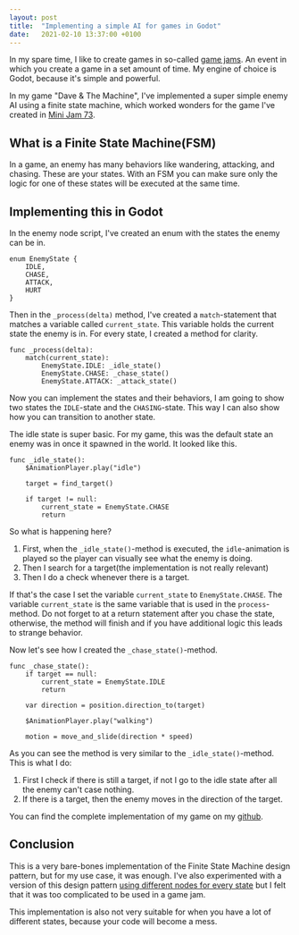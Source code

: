 ```yaml
---
layout: post
title:  "Implementing a simple AI for games in Godot"
date:   2021-02-10 13:37:00 +0100
---
```

In my spare time, I like to create games in so-called [game jams](https://en.wikipedia.org/wiki/Game_jam). An event in 
which you create a game in a set amount of time. My engine of choice is Godot, because it's simple and powerful.

In my game "Dave & The Machine", I've implemented a super simple enemy AI using a finite state machine, which worked 
wonders for the game I've created in [Mini Jam 73](https://robbertstevens.itch.io/dave-and-the-machine).

## What is a Finite State Machine(FSM)
In a game, an enemy has many behaviors like wandering, attacking, and chasing. These are your states. With an FSM you 
can make sure only the logic for one of these states will be executed at the same time. 

## Implementing this in Godot
In the enemy node script, I've created an enum with the states the enemy can be in.
```gdscript
enum EnemyState {
    IDLE,
    CHASE,
    ATTACK,
    HURT
}
```

Then in the `_process(delta)` method, I've created a `match`-statement that matches a variable called `current_state`. 
This variable holds the current state the enemy is in. For every state, I created a method for clarity.

```gdscript
func _process(delta):
    match(current_state):
        EnemyState.IDLE: _idle_state()
        EnemyState.CHASE: _chase_state()
        EnemyState.ATTACK: _attack_state()
```

Now you can implement the states and their behaviors, I am going to show two states the `IDLE`-state and the 
`CHASING`-state. This way I can also show how you can transition to another state.

The idle state is super basic. For my game, this was the default state an enemy was in once it spawned in the world. 
It looked like this.

```gdscript
func _idle_state():
    $AnimationPlayer.play("idle")
    
    target = find_target()
    
    if target != null:
        current_state = EnemyState.CHASE
        return
```
So what is happening here? 
1. First, when the `_idle_state()`-method is executed, the `idle`-animation is played so the player can visually see what 
   the enemy is doing. 
2. Then I search for a target(the implementation is not really relevant)
3. Then I do a check whenever there is a target. 
   
If that's the case I set the variable `current_state` to `EnemyState.CHASE`. The variable `current_state` is the same 
variable that is used in the `process`-method. Do not forget to at a return statement after you chase the state, 
otherwise, the method will finish and if you have additional logic this leads to strange behavior.

Now let's see how I created the `_chase_state()`-method.

```gdscript
func _chase_state():
    if target == null:
        current_state = EnemyState.IDLE
        return 
    
    var direction = position.direction_to(target)
    
    $AnimationPlayer.play("walking")
    
    motion = move_and_slide(direction * speed)
```

As you can see the method is very similar to the `_idle_state()`-method. This is what I do:
1. First I check if there is still a target, if not I go to the idle state after all the enemy can't case nothing.
3. If there is a target, then the enemy moves in the direction of the target.

You can find the complete implementation of my game on my [github](https://github.com/robbertstevens/minijam73).

## Conclusion 
This is a very bare-bones implementation of the Finite State Machine design pattern, but for my use case, it was enough.
I've also experimented with a version of this design pattern [using different nodes for every state](https://github.com/robbertstevens/godot-statemachine) 
but I felt that it was too complicated to be used in a game jam. 

This implementation is also not very suitable for when you have a lot of different states, because your code will become a mess.

